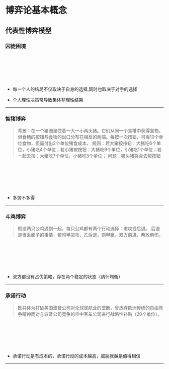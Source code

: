 # 博弈论基本概念

## 代表性博弈模型

### 囚徒困境
> 
<br/>
<br/>
<br/>
<br/>
<br/>

* 每一个人的结局不仅取决于自身的选择,同时也取决于对手的选择

* 个人理性决策常导致集体非理性结果

---
### 智猪博弈
>背景：在一个猪圈里住着一大一小两头猪。它们从同一个食槽中获得食物。但食槽的按钮与食物的出口分布在相反的两端。每按一次按钮，可得10个单位食物，但需付出2个单位猪食成本。
>规则：若大猪按按钮：大猪吃6个单位，小猪吃4个单位；若小猪按按钮：大猪吃9个单位，小猪吃1个单位；若一起去按：大猪吃7个单位，小猪吃3个单位；
>问题：哪头猪将会去按按钮
<br/>
<br/>
<br/>
<br/>
<br/>

* 多劳不多得

---
### 斗鸡博弈
>假设两只公鸡遇到一起，每只公鸡都有两个行动选择：进攻或后退。
>后退是很丢面子的事情，若鸡甲进攻，乙后退，则甲赢。双方前进，两败俱伤。
<br/>
<br/>
<br/>
<br/>
<br/>

* 双方都没有占优策略，存在两个稳定的状态（纳什均衡）

---
### 承诺行动
>欧共体为打破美国波音公司对全球民航业的垄断，曾放弃欧洲传统的自由竞争精神而对与波音公司竞争的空中客车公司进行战略性补贴（20个单位）。
<br/>
<br/>
<br/>
<br/>
<br/>

* 承诺行动是有成本的，承诺行动的成本越高，威胁就越是值得相信

---







